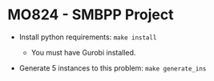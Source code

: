 # MO824 - SMBPP Project

- Install python requirements: `make install`
    - You must have Gurobi installed.

- Generate 5 instances to this problem: `make generate_ins`
